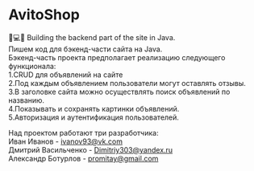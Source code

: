 # AvitoShop
📡💻🌐 Building the backend part of the site in Java. <br />
Пишем код для бэкенд-части сайта на Java. <br />
Бэкенд-часть проекта предполагает реализацию следующего функционала: <br />
1.CRUD для объявлений на сайте <br />
2.Под каждым объявлением пользователи могут оставлять отзывы. <br />
3.В заголовке сайта можно осуществлять поиск объявлений по названию. <br />
4.Показывать и сохранять картинки объявлений. <br />
5.Авторизация и аутентификация пользователей. <br />

Над проектом работают три разработчика: <br />
Иван Иванов - ivanov93@vk.com <br />
Дмитрий Васильченко - Dimitriy303@yandex.ru <br />
Александр Ботурлов - promitay@gmail.com <br />
